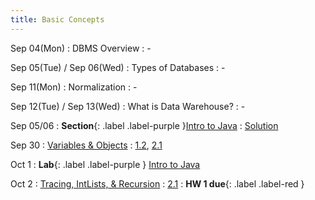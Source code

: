 ```yaml
---
title: Basic Concepts
---
```


Sep 04(Mon)
: DBMS Overview
  : -
  
Sep 05(Tue) / Sep 06(Wed)
: Types of Databases
  : -

Sep 11(Mon)
: Normalization
  : -

Sep 12(Tue) / Sep 13(Wed)
: What is Data Warehouse?
  : -

Sep 05/06
: **Section**{: .label .label-purple }[Intro to Java](#)
  : [Solution](#)

Sep 30
: [Variables & Objects](#)
  : [1.2](#), [2.1](#)

Oct 1
: **Lab**{: .label .label-purple } [Intro to Java](#)

Oct 2
: [Tracing, IntLists, & Recursion](#)
  : [2.1](#)
: **HW 1 due**{: .label .label-red }
